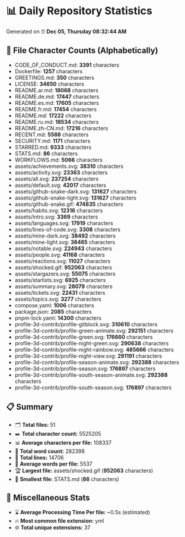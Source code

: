 # 📊 Daily Repository Statistics
Generated on ⏰ **Dec 05, Thursday 08:32:44 AM**

## 📂 File Character Counts (Alphabetically)
- CODE_OF_CONDUCT.md: **3391** characters
- Dockerfile: **1257** characters
- GREETINGS.md: **350** characters
- LICENSE: **34650** characters
- README.ar.md: **18068** characters
- README.de.md: **17447** characters
- README.es.md: **17605** characters
- README.fr.md: **17454** characters
- README.md: **17222** characters
- README.ru.md: **18534** characters
- README.zh-CN.md: **17216** characters
- RECENT.md: **5588** characters
- SECURITY.md: **1171** characters
- STARRED.md: **9333** characters
- STATS.md: **86** characters
- WORKFLOWS.md: **5066** characters
- assets/achievements.svg: **38310** characters
- assets/activity.svg: **23363** characters
- assets/all.svg: **237254** characters
- assets/default.svg: **42017** characters
- assets/github-snake-dark.svg: **131627** characters
- assets/github-snake-light.svg: **131627** characters
- assets/github-snake.gif: **474835** characters
- assets/habits.svg: **12316** characters
- assets/intro.svg: **3369** characters
- assets/languages.svg: **17919** characters
- assets/lines-of-code.svg: **3308** characters
- assets/mine-dark.svg: **38492** characters
- assets/mine-light.svg: **38465** characters
- assets/notable.svg: **224943** characters
- assets/people.svg: **41168** characters
- assets/reactions.svg: **11027** characters
- assets/shocked.gif: **952063** characters
- assets/stargazers.svg: **55075** characters
- assets/starlists.svg: **6925** characters
- assets/summary.svg: **28079** characters
- assets/tickets.svg: **22431** characters
- assets/topics.svg: **3277** characters
- compose.yaml: **1006** characters
- package.json: **2085** characters
- pnpm-lock.yaml: **14300** characters
- profile-3d-contrib/profile-gitblock.svg: **310610** characters
- profile-3d-contrib/profile-green-animate.svg: **292151** characters
- profile-3d-contrib/profile-green.svg: **176660** characters
- profile-3d-contrib/profile-night-green.svg: **290638** characters
- profile-3d-contrib/profile-night-rainbow.svg: **485666** characters
- profile-3d-contrib/profile-night-view.svg: **291191** characters
- profile-3d-contrib/profile-season-animate.svg: **292388** characters
- profile-3d-contrib/profile-season.svg: **176897** characters
- profile-3d-contrib/profile-south-season-animate.svg: **292388** characters
- profile-3d-contrib/profile-south-season.svg: **176897** characters

## 📋 Summary
- 🗂️ **Total files:** 51
- ✒️ **Total character count:** 5525205
- 📊 **Average characters per file:** 108337
- 📝 **Total word count:** 282398
- 🧾 **Total lines:** 14706
- 📐 **Average words per file:** 5537
- 🏆 **Largest file:** assets/shocked.gif (**952063** characters)
- 🥉 **Smallest file:** STATS.md (**86** characters)

## 🌟 Miscellaneous Stats
- ⌛ **Average Processing Time Per file:** ~0.5s (estimated)
- 🔥 **Most common file extension:** yml
- 🌐 **Total unique extensions:** 37
